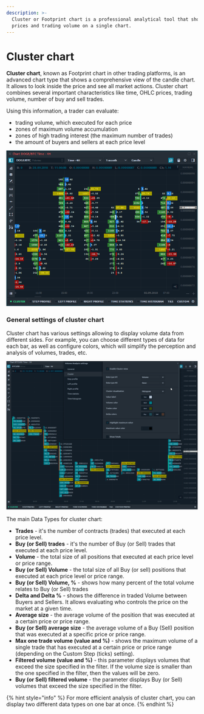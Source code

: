 ```yaml
---
description: >-
  Cluster or Footprint chart is a professional analytical tool that shows OHLC
  prices and trading volume on a single chart.
---
```


# Cluster chart

**Cluster chart**, known as Footprint chart in other trading platforms, is an advanced chart type that shows a comprehensive view of the candle chart. It allows to look inside the price and see all market actions. Cluster chart combines several important characteristics like time, OHLC prices, trading volume, number of buy and sell trades.

Using this information, a trader can evaluate:

* trading volume, which executed for each price
* zones of maximum volume accumulation
* zones of high trading interest \(the maximum number of trades\)
* the amount of buyers and sellers at each price level

![General view of Cluster chart which shows Trades and Delta](../../../.gitbook/assets/cluster-chart-general-view.png)

### General settings of cluster chart

Cluster chart has various settings allowing to display volume data from different sides. For example, you can choose different types of data for each bar, as well as configure colors, which will simplify the perception and analysis of volumes, trades, etc.

![Select different data types for Cluster chart](../../../.gitbook/assets/cluster-data-type.gif)

The main Data Types for cluster chart:

* **Trades** - it's the number of contracts \(trades\) that executed at each price level.
* **Buy \(or Sell\) trades** - it's the number of Buy \(or Sell\) trades that executed at each price level.
* **Volume** - the total size of all positions that executed at each price level or price range.
* **Buy \(or Sell\) Volume** - the total size of all Buy \(or sell\) positions that executed at each price level or price range.
* **Buy \(or Sell\) Volume, %** - shows how many percent of the total volume relates to Buy \(or Sell\) trades
* **Delta and Delta %** - shows the difference in traded Volume between Buyers and Sellers. It allows evaluating who controls the price on the market at a given time.
* **Average size** - the average volume of the position that was executed at a certain price or price range.
* **Buy \(or Sell\) average size** - the average volume of a Buy \(Sell\) position that was executed at a specific price or price range.
* **Max one trade volume \(value and %\)** - shows the maximum volume of a single trade that has executed at a certain price or price range \(depending on the Custom Step \(ticks\) setting\).
* **Filtered volume \(value and %\)** - this parameter displays volumes that exceed the size specified in the filter. If the volume size is smaller than the one specified in the filter, then the values will be zero.
* **Buy \(or Sell\) filtered volume** - the parameter displays Buy \(or Sell\) volumes that exceed the size specified in the filter.

{% hint style="info" %}
For more efficient analysis of cluster chart, you can display two different data types on one bar at once.
{% endhint %}

